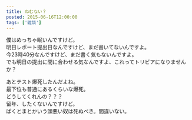 ```yaml
---
title: ねむない？
posted: 2015-06-16T12:00:00
tags: ['雑談']
---
```


僕はめっちゃ眠いんですけど。  
明日レポート提出日なんですけど、まだ書いてないんですよ。  
今23時40分なんですけど、まだ書く気もないんですよ。  
でも明日の提出に間に合わせる気なんですよ、これってトリビアになりませんか？  
  
あとテスト爆死したんだよね。  
最下位も普通にあるくらいな爆死。  
どうしてくれんの？？？  
留年、したくないんですけど。  
ぱくとまとかいう頭悪い奴は死ぬべき。間違いない。

